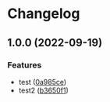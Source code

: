 # Changelog

## 1.0.0 (2022-09-19)


### Features

* test ([0a985ce](https://github.com/snailTJ/re-learn-vue3/commit/0a985ce8acae36110ce24286f74fb2c82764488a))
* test2 ([b3650f1](https://github.com/snailTJ/re-learn-vue3/commit/b3650f1ef9755b27de03e5fbb27a43a571d102b2))
